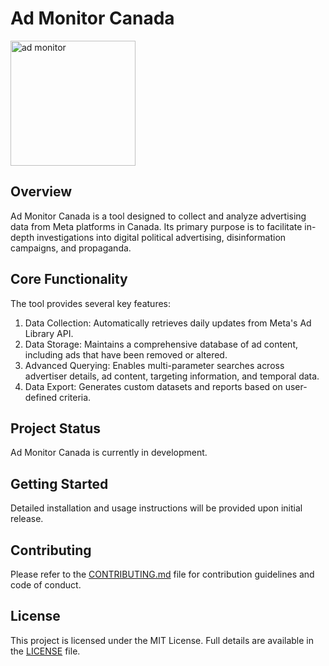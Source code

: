 # Ad Monitor Canada

<img src="https://github.com/rorywhite200/ad-monitor-canada/assets/125914446/6339ee9f-9509-4a21-b0c0-bfc6f568cbc7" alt="ad monitor" width="200">

## Overview

Ad Monitor Canada is a tool designed to collect and analyze advertising data from Meta platforms in Canada. Its primary purpose is to facilitate in-depth investigations into digital political advertising, disinformation campaigns, and propaganda.

## Core Functionality

The tool provides several key features:

1. Data Collection: Automatically retrieves daily updates from Meta's Ad Library API.
2. Data Storage: Maintains a comprehensive database of ad content, including ads that have been removed or altered.
3. Advanced Querying: Enables multi-parameter searches across advertiser details, ad content, targeting information, and temporal data.
4. Data Export: Generates custom datasets and reports based on user-defined criteria.

## Project Status

Ad Monitor Canada is currently in development.

## Getting Started

Detailed installation and usage instructions will be provided upon initial release.

## Contributing

Please refer to the [CONTRIBUTING.md](CONTRIBUTING.md) file for contribution guidelines and code of conduct.

## License

This project is licensed under the MIT License. Full details are available in the [LICENSE](LICENSE) file.
